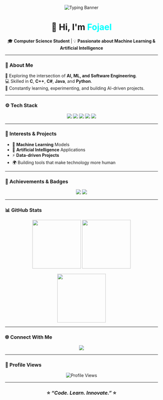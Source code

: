 <!-- ✨ FOJAEL | AI & ML Enthusiast ✨ -->

<p align="center">
  <img src="https://readme-typing-svg.herokuapp.com?font=Fira+Code&size=26&duration=3500&pause=1000&color=00FFFF&center=true&vCenter=true&width=700&lines=Building+Intelligent+Systems+💫;Exploring+AI+%26+Machine+Learning+🚀;Turning+Data+Into+Knowledge+🧠;Innovating+Through+Code+✨" alt="Typing Banner" />
</p>

<h1 align="center">👋 Hi, I'm <span style="color:#00FFFF;">Fojael</span></h1>

<p align="center">
  🎓 <b>Computer Science Student</b> | 💡 <b>Passionate about Machine Learning & Artificial Intelligence</b>
</p>

---

### 🧠 About Me  
🌌 Exploring the intersection of **AI, ML, and Software Engineering**.  
💻 Skilled in **C**, **C++**, **C#**, **Java**, and **Python**.  
🚀 Constantly learning, experimenting, and building AI-driven projects.  

---

### ⚙️ Tech Stack  
<p align="center">
  <img src="https://img.shields.io/badge/C-0A0A0A?style=for-the-badge&logo=c&logoColor=00FFFF" />
  <img src="https://img.shields.io/badge/C++-0A0A0A?style=for-the-badge&logo=cplusplus&logoColor=00FFFF" />
  <img src="https://img.shields.io/badge/C%23-0A0A0A?style=for-the-badge&logo=csharp&logoColor=00FFFF" />
  <img src="https://img.shields.io/badge/Java-0A0A0A?style=for-the-badge&logo=java&logoColor=FF4500" />
  <img src="https://img.shields.io/badge/Python-0A0A0A?style=for-the-badge&logo=python&logoColor=FFD43B" />
</p>

---

### 🤖 Interests & Projects  
- 🧩 **Machine Learning** Models  
- 🧠 **Artificial Intelligence** Applications  
- ⚡ **Data-driven Projects**  
- 🌍 Building tools that make technology more human  

---

### 🏅 Achievements & Badges  
<p align="center">
  <img src="https://img.shields.io/badge/AI%20Enthusiast-%2300FFFF.svg?style=for-the-badge&logo=ai" />
  <img src="https://img.shields.io/badge/ML%20Developer-%23FF00FF.svg?style=for-the-badge&logo=tensorflow&logoColor=white" />
</p>

---

### 📊 GitHub Stats  
<p align="center">
  <img src="https://github-readme-stats.vercel.app/api?username=Fojael&show_icons=true&theme=tokyonight&hide_border=true" height="160px"/>
  <img src="https://github-readme-streak-stats.herokuapp.com/?user=Fojael&theme=tokyonight&hide_border=true" height="160px"/>
</p>

<p align="center">
  <img src="https://github-readme-stats.vercel.app/api/top-langs/?username=Fojael&layout=compact&theme=tokyonight&hide_border=true" height="160px"/>
</p>

---

### 🌐 Connect With Me  
<p align="center">
  <a href="https://www.linkedin.com/in/md-fojailibne-nur-akhanda-8150ba38a/" target="_blank">
    <img src="https://img.shields.io/badge/LinkedIn-%230A66C2.svg?style=for-the-badge&logo=linkedin&logoColor=white" />
  </a>
</p>

---

### 👀 Profile Views  
<p align="center">
  <img src="https://komarev.com/ghpvc/?username=Fojael&label=Profile%20Views&color=00FFFF&style=for-the-badge" alt="Profile Views" />
</p>

---

<h3 align="center">⭐ <i>“Code. Learn. Innovate.”</i> ⭐</h3>

